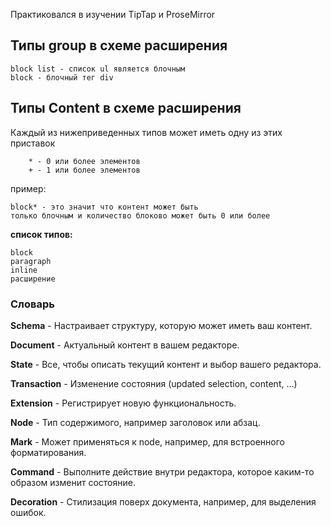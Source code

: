 Практиковался в изучении TipTap и ProseMirror

## Типы group в схеме расширения

    block list - список ul является блочным
    block - блочный тег div

## Типы Content в схеме расширения

Каждый из нижеприведенных типов может иметь одну из этих приставок

        * - 0 или более элементов
        + - 1 или более элементов

пример:

    block* - это значит что контент может быть 
    только блочным и количество блоково может быть 0 или более

**список типов:**

    block
    paragraph
    inline
    расширение

### Словарь

**Schema** - Настраивает структуру, которую может иметь ваш контент.

**Document** - Актуальный контент в вашем редакторе.

**State** - Все, чтобы описать текущий контент и выбор вашего редактора.

**Transaction** - Изменение состояния (updated selection, content, …)

**Extension** - Регистрирует новую функциональность.

**Node** - Тип содержимого, например заголовок или абзац.

**Mark** - Может применяться к node, например, для встроенного форматирования.

**Command** - Выполните действие внутри редактора, которое каким-то образом изменит состояние.

**Decoration** - Стилизация поверх документа, например, для выделения ошибок.

